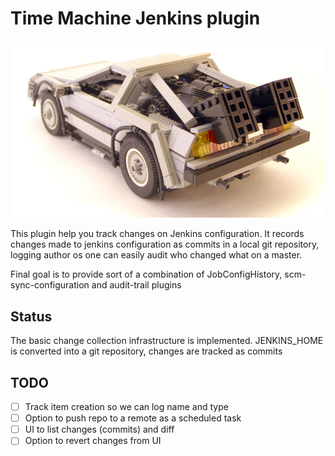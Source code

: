# Time Machine Jenkins plugin

![logo](image.jpg)


This plugin help you track changes on Jenkins configuration. It records changes 
made to jenkins configuration as commits in a local git repository, logging author 
os one can easily audit who changed what on a master.

Final goal is to provide sort of a combination of JobConfigHistory, scm-sync-configuration and audit-trail plugins

## Status

The basic change collection infrastructure is implemented.
JENKINS_HOME is converted into a git repository, changes are tracked as commits

## TODO 

 - [ ] Track item creation so we can log name and type
 - [ ] Option to push repo to a remote as a scheduled task
 - [ ] UI to list changes (commits) and diff 
 - [ ] Option to revert changes from UI